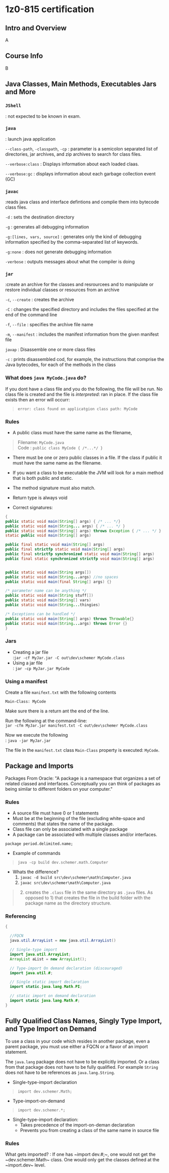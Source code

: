 1z0-815 certification  
=====================

Intro and Overview
------------------

A

Course Info
-----------

B


Java Classes, Main Methods, Executables Jars and More
--------------------------------------------------------

### `JShell`
: not expected to be known in exam.


### `java` 
: launch java application

`--class-path`, `-classpath`, `-cp`
: parameter is a semicolon separated list of directories, jar archives, and zip archives to search for class files.

`--verbose:class`
: Displays information about each loaded claas.

`--verbose:gc`
: displays information about each garbage collection event (GC)


### `javac`
:reads java class and interface defintions and complie them into bytecode class files.

`-d`
: sets the destination directory

`-g` 
: generates all debugging information

`-g:[lines, vars, source]`
: generates only the kind of debugging information specified by the comma-separated list of keywords.

`-g:none`
: does not generate debugging information

`-verbose` 
: outputs messages about what the compiler is doing

### `jar`
:create an archive for the classes and resrourcees and to manipulate or restore individual classes or resources from an archive

`-c`, `--create`
: creates the archive

`-C` 
: changes the specified directory and includes the files specified at the end of the command line

`-f`, `--file` 
: specifies the archive file name

`-m`, `--manifest` 
: includes the manifest information from the given manifest file


`javap`
: Disassemble one or more class files

`-c` 
: prints disassembled cod, for example, the instructions that comprise the Java bytecodes, for each of the methods in the class

### What does `java MyCode.java` do?
If you dont have a class file and you do the following, the file will be run.  No class file is created and the file is _interpreted_: ran in place.
If the class file exists then an error will occurr: 
> `error: class found on applicatgion class path: MyCode`

### Rules

- A public class must have the same name as the filename,
> Filename: `MyCode.java`  
> Code    : `public class MyCode { /*...*/ }`

- There must be one or zero public classes in a file.  If the class if public it must have the same name as the filename.

- If you want a class to be executable the JVM will look for a main method that is both public and static.  
- The method signature must also match.
- Return type is always void

- Correct signatures:

```java
{
public static void main(String[] args) { /* ... */}
public static void main(String... args) { /* ... */ }
public static void main(String[] args) throws Exception { /* ... */ } 
static public void main(String[] args)

public final static void main(String[] args)
public final strictfp static void main(String[] args)
public final strictfp synchronized static void main(String[] args)
public final static synchronized strictfp void main(String[] args)


public static void main(String args[])
public static void main(String...args) //no spaces
public static void main(final String[] args) {}

/* parameter name can be anything */
public static void main(String stuff[])
public static void main(String[] vars)
public static void main(String...thingies)

/* Exceptions can be handled */ 
public static void main(String[] args) throws Throwable{}
public static void main(String...args) throws Error {}
}
```

### Jars

- Creating a jar file  
:`jar -cf MyJar.jar -C out\dev\schemer MyCode.class`
- Using a jar file  
: `jar -cp MyJar.jar MyCode`


### Using a manifest

Create a file `manifext.txt` with the following contents

```
Main-Class: MyCode
```

Make sure there is a return ant the end of the line.

Run the following at the command-line:  
`jar -cfm MyJar.jar manifest.txt -C out\dev\schemer MyCode.class`

Now we execute the following  
: `java -jar MyJar.jar`

The file in the `manifest.txt` class `Main-Class` property is executed: `MyCode`.





Package and Imports
-------------------

Packages
From Oracle: "A package is a namespace that organizes a set of related classed and interfaces.  Conceptually you can think of packages as being similar to different folders on your computer."

### Rules
- A source file must have 0 or 1 statements
- Must be at the beginning of the file (excluding white-space and comments) that states the name of the package.
- Class file can only be associated with a single package
- A package can be associated with multiple classes and/or interfaces.

`package period.delimited.name;`

- Example of commands
>  `java -cp build dev.schemer.math.Computer`

 - Whats the difference?  
    1) `javac -d build src\dev\schemer\math\Computer.java`
    2) `javac src\dev\schemer\math\Computer.java`

> 2) creates the `.class` file in the same directory as `.java` files.
> As opposed to 1) that creates the file in the build folder with the package name as the directory structure.


### Referencing

```java
{

  //FQCN
  java.util.ArrayList = new java.util.ArrayList()

  // Single-type import
  import java.util.ArrayList;
  ArrayList aList = new ArrayList();

  // Type-import On demand declaration (discouraged)
  import java.util.#;

  // Single static import declaration
  import static.java.lang.Math.PI;

  // static import on demand declaration
  import static java.lang.Math.#;
}
```

## Fully Qualified Class Names, Singly Type Import, and Type Import on Demand
To use a class in your code which resides in another package, even a parent package, you must use either a FQCN or a flavor of an import statement.

The `java.lang` package does not have to be explicitly imported.  Or a class from that package does not have to be fully qualified.  For example `String` does not have to be references as `java.lang.String`.

- Single-type-import declaration
> `import dev.schemer.Math;`

- Type-import-on-demand
> `import dev.schemer.*;`

- Single-type-import declaration:
  - Takes precedence of the import-on-deman declaration
  - Prevents you from creating a class of the same name in source file

### Rules

What gets imported?
: If one has ~import dev.#;~, one would not get the ~dev.schemer.Math~ class.  One would only get the classes defined at the ~import.dev~ level.
